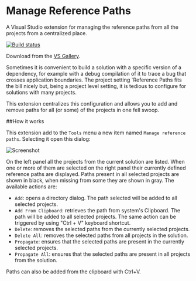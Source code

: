 Manage Reference Paths
==========

A Visual Studio extension for managing the reference paths from all the projects from a centralized place. 

[![Build status](https://ci.appveyor.com/api/projects/status/agudjmeu2f9n9jl4?svg=true)](https://ci.appveyor.com/project/juanevp/referencepathmanager)

Download from the [VS Gallery](https://visualstudiogallery.msdn.microsoft.com/f2f5c60c-2cff-4882-a036-8a818f4c65af).

Sometimes it is convenient to build a solution with a specific version of a dependency, for example with a debug compilation of it to trace a bug that crosses application boundaries. The project setting `Reference Paths fits the bill nicely but, being a project level setting, it is tedious to configure for solutions with many projects.

This extension centralizes this configuration and allows you to add and remove paths for all (or some) of the projects in one fell swoop.

##How it works

This extension add to the `Tools` menu a new item named `Manage reference paths`. Selecting it open this dialog:

![Screenshot](ReferencePathManager/Resources/preview.png)

On the left panel all the projects from the current solution are listed. When one or more of them are selected on the right panel their currently defined reference paths are displayed.
Paths present in all selected projects are shown in black, when missing from some they are shown in gray.
The available actions are:
- `Add`: opens a directory dialog. The path selected will be added to all selected projects.
- `Add From Clipboard`: retrieves the path from system's Clipboard. The path will be added to all selected projects. The same action can be triggered by using "Ctrl + V" keyboard shortcut.
- `Delete`: removes the selected paths from the currently selected projects.
- `Delete All`:  removes the selected paths from all projects in the solution.
- `Propagate`:  ensures that the selected paths are present in the currently selected projects.
- `Propagate All`:  ensures that the selected paths are present in all projects from the solution.

Paths can also be added from the clipboard with Ctrl+V.